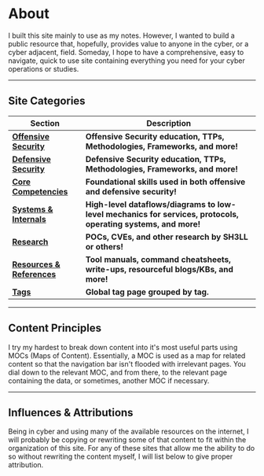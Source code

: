 # About

I built this site mainly to use as my notes. However, I wanted to build a public resource that, hopefully, provides value to anyone in the cyber, or a cyber adjacent, field. Someday, I hope to have a comprehensive, easy to navigate, quick to use site containing everything you need for your cyber operations or studies. 

---

## Site Categories

| **Section** | **Description** |
| -------------- | ----------- | 
| **[Offensive Security](../Offense/index.md)** | **Offensive Security education, TTPs, Methodologies, Frameworks, and more!** |
| **[Defensive Security](../Defense/index.md)** | **Defensive Security education, TTPs, Methodologies, Frameworks, and more!** |
| **[Core Competencies](../Core/index.md)** | **Foundational skills used in both offensive and defensive security!** |
| **[Systems & Internals](../Sys-Int/index.md)** | **High-level dataflows/diagrams to low-level mechanics for services, protocols, operating systems, and more!** |
| **[Research](../Research/index.md)** | **POCs, CVEs, and other research by SH3LL or others!** |
| **[Resources & References](../Resource-Ref/index.md)** | **Tool manuals, command cheatsheets, write-ups, resourceful blogs/KBs, and more!** |
| **[Tags](../tags.md)** | **Global tag page grouped by tag.** |

---

## Content Principles

I try my hardest to break down content into it's most useful parts using MOCs (Maps of Content). Essentially, a MOC is used as a map for related content so that the navigation bar isn't flooded with irrelevant pages. You dial down to the relevant MOC, and from there, to the relevant page containing the data, or sometimes, another MOC if necessary. 

---

## Influences & Attributions

Being in cyber and using many of the available resources on the internet, I will probably be copying or rewriting some of that content to fit within the organization of this site. For any of these sites that allow me the ability to do so without rewriting the content myself, I will list below to give proper attribution. 